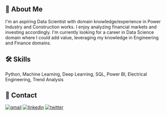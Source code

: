 
## 🚀 About Me
I'm an aspiring Data Scientist with domain knowledge/experience in Power Industry and Construction works. I enjoy analyzing financial markets and investing accordingly. I'm currently looking for a career in Data Science domain where I could add value, leveraging my knowledge in Engineering and Finance domains.


## 🛠 Skills
Python, Machine Learning, Deep Learning, SQL, Power BI, Electrical Engineering, Trend Analysis


## 🔗 Contact
[![gmail](https://img.shields.io/badge/Gmail-D14836?style=for-the-badge&logo=gmail&logoColor=white)](<mailto:tahazafar96@gmail.com>) [![linkedin](https://img.shields.io/badge/linkedin-0A66C2?style=for-the-badge&logo=linkedin&logoColor=white)](https://www.linkedin.com/in/tahazafar96/) [![twitter](https://img.shields.io/badge/twitter-1DA1F2?style=for-the-badge&logo=twitter&logoColor=white)](https://twitter.com/tahazafar) 

